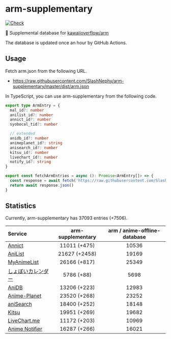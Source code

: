 # arm-supplementary

[![Check](https://github.com/SlashNephy/arm-supplementary/actions/workflows/check-node.yml/badge.svg)](https://github.com/SlashNephy/arm-supplementary/actions/workflows/check-node.yml)

💊 Supplemental database for [kawaiioverflow/arm](https://github.com/kawaiioverflow/arm)

The database is updated once an hour by GitHub Actions.

## Usage

Fetch arm.json from the following URL.

- https://raw.githubusercontent.com/SlashNephy/arm-supplementary/master/dist/arm.json

In TypeScript, you can use arm-supplementary from the following code.

```TypeScript
export type ArmEntry = {
  mal_id?: number
  anilist_id?: number
  annict_id?: number
  syobocal_tid?: number

  // extended
  anidb_id?: number
  animeplanet_id?: string
  anisearch_id?: number
  kitsu_id?: number
  livechart_id?: number
  notify_id?: string
}

export const fetchArmEntries = async (): Promise<ArmEntry[]> => {
  const response = await fetch('https://raw.githubusercontent.com/SlashNephy/arm-supplementary/master/dist/arm.json')
  return await response.json()
}
```

## Statistics

Currently, arm-supplementary has 37093 entries (+7506).

| Service                                     | arm-supplementary | arm / anime-offline-database |
| :------------------------------------------ | :---------------: | :--------------------------: |
| [Annict](https://annict.com)                |   11011 (+475)    |            10536             |
| [AniList](https://anilist.co)               |   21627 (+2458)   |            19169             |
| [MyAnimeList](https://myanimelist.net)      |   26166 (+817)    |            25349             |
| [しょぼいカレンダー](https://cal.syoboi.jp) |    5786 (+88)     |             5698             |
| [AniDB](https://anidb.net)                  |   13206 (+223)    |            12983             |
| [Anime-Planet](https://anime-planet.com)    |   23520 (+268)    |            23252             |
| [aniSearch](https://anisearch.com)          |   18400 (+252)    |            18148             |
| [Kitsu](https://kitsu.io)                   |   19951 (+269)    |            19682             |
| [LiveChart.me](https://livechart.me)        |   11172 (+203)    |            10969             |
| [Anime Notifier](https://notify.moe)        |   16287 (+266)    |            16021             |
